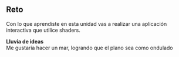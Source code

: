 ## Reto  

Con lo que aprendiste en esta unidad vas a realizar una aplicación interactiva que utilice shaders.

**Lluvia de ideas**  
Me gustaría hacer un mar, logrando que el plano sea como ondulado